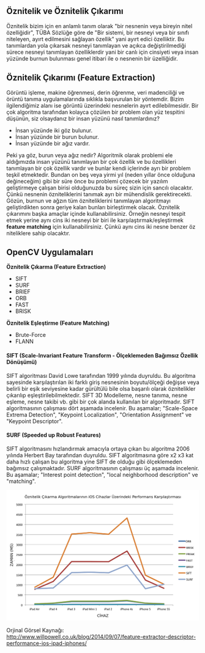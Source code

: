 **Öznitelik ve Öznitelik Çıkarımı** 
-----------------------------------

Öznitelik bizim için en anlamlı tanım olarak  "bir nesnenin veya bireyin nitel özelliğidir", TÜBA Sözlüğe göre de "Bir sistemi, bir nesneyi veya bir sınıfı niteleyen, ayırt edilmesini sağlayan özellik" yani ayırt edici özelliktir. Bu tanımlardan yola çıkarsak nesneyi tanımlayan ve açıkca değiştirilmediği sürece nesneyi tanımlayan özelliklerdir yani bir canlı için cinsiyeti veya insan yüzünde burnun bulunması genel itibari ile o nesnenin bir üzelliğidir. 

## Öznitelik Çıkarımı (Feature Extraction)

Görüntü işleme, makine öğrenmesi, derin öğrenme, veri madenciliği ve örüntü tanıma uygulamalarında sıklıkla başvurulan bir yöntemdir. Bizim ilgilendiğimiz alanı ise görüntü üzerindeki nesnelerin ayırt edilebilmesidir. Bir çok algoritma tarafından kolayca çözülen bir problem olan yüz tespitini düşünün, siz olsaydanız bir insan yüzünü nasıl tanımlardınız?

 - İnsan yüzünde iki göz bulunur. 
 - İnsan yüzünde bir burun bulunur.
 - İnsan yüzünde bir ağız vardır.

 Peki ya göz, burun veya ağız nedir? Algoritmik olarak problemi ele aldığımızda insan yüzünü tanımlayan bir çok özellik ve bu özellikleri tanımlayan bir çok özellik vardır ve bunlar kendi içlerinde ayrı bir problem teşkil etmektedir. Bundan on beş veya yirmi yıl (neden yıllar önce olduğuna değineceğim) gibi bir süre önce bu problemi çözecek bir yazılım geliştirmeye çalışan birisi olduğunuzda bu süreç sizin için sancılı olacaktır. Çünkü nesnenin özniteliklerini tanımak ayrı bir mühendislik gerektirecekti. Gözün, burnun ve ağzın tüm özniteliklerini tanımlayan algoritmayı geliştirdikten sonra geriye kalan bunları birleştirmek olacak. Öznitelik çıkarımını başka amaçlar içinde kullanabilirsiniz. Örneğin nesneyi tespit etmek yerine aynı cins iki nesneyi bir biri ile karşılaştırmak/eşleştirmek **feature matching** için kullanabilirsiniz. Çünkü aynı cins iki nesne benzer öz niteliklere sahip olacaktır.

 ## OpenCV Uygulamaları

**Öznitelik Çıkarma (Feature Extraction)**

- SIFT
- SURF
- BRIEF
- ORB
- FAST
- BRISK

**Öznitelik Eşleştirme (Feature Matching)**

- Brute-Force
- FLANN


#### SIFT (Scale-Invariant Feature Transform - Ölçeklemeden Bağımsız Özellik Dönüşümü)

SIFT algoritması David  Lowe tarafından 1999 yılında duyruldu. Bu algoritma sayesinde karşılaştırılan iki farklı giriş nesnesinin boyutu/ölçeği değişse veya belirli bir eşik seviyesine kadar gürültülü bile olsa başarılı olarak öznitelikler çıkarılıp eşleştirilebilmektedir. SIFT 3D Modelleme, nesne tanıma, nesne eşleme, nesne takibi vb. gibi bir çok alanda kullanılan bir algoritmadır. SIFT algoritmasının çalışması dört aşamada incelenir. Bu aşamalar; "Scale-Space Extrema Detection",  "Keypoint Localization", "Orientation Assignment" ve "Keypoint Descriptor".

#### SURF (Speeded up Robust Features)

SIFT algoritmasını hızlandırmak amacıyla ortaya çıkan bu algoritma 2006 yılında Herbert Bay tarafından duyruldu. SIFT algoritmasına göre x2 x3 kat daha hızlı çalışan bu algoritma yine SIFT de olduğu gibi ölçeklemeden bağımsız çalışmaktadır. SURF algoritmasının çalışması üç aşamada incelenir. Bu aşamalar; "Interest point detection", "local neighborhood description" ve "matching".


![Oznitelik Algoritmaları Versus](static/surfvssift.png)

Orjinal Görsel Kaynağı: http://www.willpowell.co.uk/blog/2014/09/07/feature-extractor-descriptor-performance-ios-ipad-iphones/


